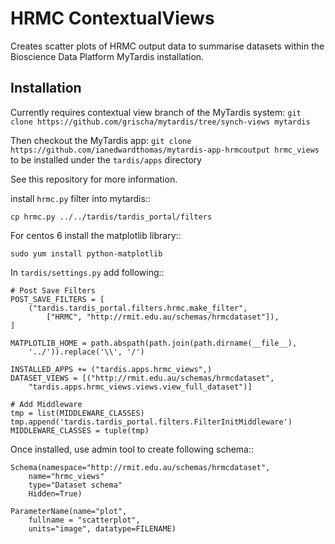 HRMC ContextualViews
====================

Creates scatter plots of HRMC output data to summarise datasets within
the Bioscience Data Platform MyTardis installation.

Installation
------------

Currently requires contextual view branch of the MyTardis system:
``git clone https://github.com/grischa/mytardis/tree/synch-views mytardis``

Then checkout the MyTardis app:
``git clone https://github.com/ianedwardthomas/mytardis-app-hrmcoutput hrmc_views``
to be installed under the ``tardis/apps`` directory

See this repository for more information.

install ``hrmc.py`` filter  into mytardis::

    cp hrmc.py ../../tardis/tardis_portal/filters

For centos 6 install the matplotlib library::

    sudo yum install python-matplotlib

In ``tardis/settings.py`` add following::

    # Post Save Filters
    POST_SAVE_FILTERS = [
        ("tardis.tardis_portal.filters.hrmc.make_filter",
            ["HRMC", "http://rmit.edu.au/schemas/hrmcdataset"]),
    ]

    MATPLOTLIB_HOME = path.abspath(path.join(path.dirname(__file__),
        '../')).replace('\\', '/')

    INSTALLED_APPS += ("tardis.apps.hrmc_views",)
    DATASET_VIEWS = [("http://rmit.edu.au/schemas/hrmcdataset",
        "tardis.apps.hrmc_views.views.view_full_dataset")]

    # Add Middleware
    tmp = list(MIDDLEWARE_CLASSES)
    tmp.append('tardis.tardis_portal.filters.FilterInitMiddleware')
    MIDDLEWARE_CLASSES = tuple(tmp)

Once installed, use admin tool to create following schema::

    Schema(namespace="http://rmit.edu.au/schemas/hrmcdataset",
        name="hrmc_views"
        type="Dataset schema"
        Hidden=True)

    ParameterName(name="plot",
        fullname = "scatterplot",
        units="image", datatype=FILENAME)